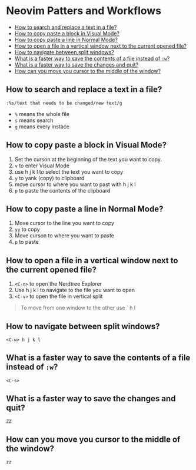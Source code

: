 # Neovim Patters and Workflows

<!-- vim-markdown-toc GFM -->

- [How to search and replace a text in a file?](#how-to-search-and-replace-a-text-in-a-file)
- [How to copy paste a block in Visual Mode?](#how-to-copy-paste-a-block-in-visual-mode)
- [How to copy paste a line in Normal Mode?](#how-to-copy-paste-a-line-in-normal-mode)
- [How to open a file in a vertical window next to the current opened file?](#how-to-open-a-file-in-a-vertical-window-next-to-the-current-opened-file)
- [How to navigate between split windows?](#how-to-navigate-between-split-windows)
- [What is a faster way to save the contents of a file instead of `:w`?](#what-is-a-faster-way-to-save-the-contents-of-a-file-instead-of-w)
- [What is a faster way to save the changes and quit?](#what-is-a-faster-way-to-save-the-changes-and-quit)
- [How can you move you cursor to the middle of the window?](#how-can-you-move-you-cursor-to-the-middle-of-the-window)

<!-- vim-markdown-toc -->

## How to search and replace a text in a file?

`:%s/text that needs to be changed/new text/g`

- `%` means the whole file
- `s` means search
- `g` means every instace

## How to copy paste a block in Visual Mode?

1. Set the curson at the beginning of the text you want to copy.
2. `v` to enter Visual Mode
3. use h j k l to select the text you want to copy
4. `y` to yank (copy) to clipboard
5. move cursor to where you want to past with h j k l
6. `p` to paste the contents of the clipboard

## How to copy paste a line in Normal Mode?

1. Move cursor to the line you want to copy
2. `yy` to copy
3. Move curson to where you want to paste
4. `p` to paste

## How to open a file in a vertical window next to the current opened file?

1. `<C-n>` to open the Nerdtree Explorer
2. Use h j k l to navigate to the file you want to open
3. `<C-v>` to open the file in vertical split

> To move from one window to the other use `<C-w> h l

## How to navigate between split windows?

`<C-w> h j k l`

## What is a faster way to save the contents of a file instead of `:w`?

`<C-s>`

## What is a faster way to save the changes and quit?

`ZZ`

## How can you move you cursor to the middle of the window?

`zz`
